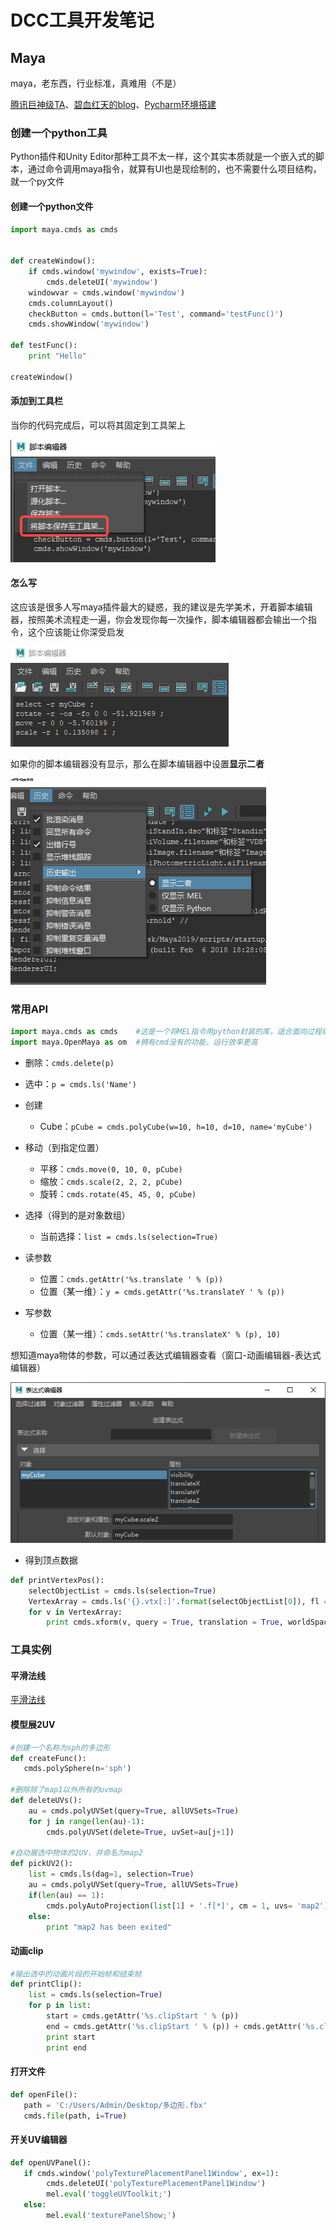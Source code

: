# DCC工具开发笔记

## Maya

maya，老东西，行业标准，真难用（不是）

[腾讯巨神级TA](https://zhuanlan.zhihu.com/p/76957745)、[碧血红天的blog](http://www.zt-page.com/?p=109)、[Pycharm环境搭建](https://www.cnblogs.com/3lina/p/11672415.html)

### 创建一个python工具

Python插件和Unity Editor那种工具不太一样，这个其实本质就是一个嵌入式的脚本，通过命令调用maya指令，就算有UI也是现绘制的，也不需要什么项目结构，就一个py文件

#### 创建一个python文件

```python
import maya.cmds as cmds


def createWindow():
    if cmds.window('mywindow', exists=True):
        cmds.deleteUI('mywindow')
    windowvar = cmds.window('mywindow')
    cmds.columnLayout()
    checkButton = cmds.button(l='Test', command='testFunc()')
    cmds.showWindow('mywindow')

def testFunc():
    print "Hello"

createWindow()
```

#### 添加到工具栏

当你的代码完成后，可以将其固定到工具架上

![maya保存工具栏](Image/maya保存工具栏.png)



#### 怎么写

这应该是很多人写maya插件最大的疑惑，我的建议是先学美术，开着脚本编辑器，按照美术流程走一遍，你会发现你每一次操作，脚本编辑器都会输出一个指令，这个应该能让你深受启发

![maya脚本](Image/maya脚本.png)

如果你的脚本编辑器没有显示，那么在脚本编辑器中设置**显示二者**

![显示二者](Image/显示二者.png)

### 常用API

```python
import maya.cmds as cmds	#这是一个将MEL指令用python封装的库，适合面向过程编程
import maya.OpenMaya as om	#拥有cmd没有的功能，运行效率更高
```

- 删除：`cmds.delete(p)`
- 选中：`p = cmds.ls('Name')`

- 创建
  - Cube：`pCube = cmds.polyCube(w=10, h=10, d=10, name='myCube')`

- 移动（到指定位置）
  - 平移：`cmds.move(0, 10, 0, pCube)`
  - 缩放：`cmds.scale(2, 2, 2, pCube)`
  - 旋转：`cmds.rotate(45, 45, 0, pCube)`

- 选择（得到的是对象数组）
  - 当前选择：`list = cmds.ls(selection=True)`

- 读参数
  - 位置：`cmds.getAttr('%s.translate ' % (p))`
  - 位置（某一维）：`y = cmds.getAttr('%s.translateY ' % (p))`
- 写参数
  - 位置（某一维）：`cmds.setAttr('%s.translateX' % (p), 10)`

想知道maya物体的参数，可以通过表达式编辑器查看（窗口-动画编辑器-表达式编辑器）

![maya表达式编辑器](Image/maya表达式编辑器.png)

- 得到顶点数据

```python
def printVertexPos():
    selectObjectList = cmds.ls(selection=True)
    VertexArray = cmds.ls('{}.vtx[:]'.format(selectObjectList[0]), fl = True)
    for v in VertexArray:
        print cmds.xform(v, query = True, translation = True, worldSpace = True)
```

### 工具实例

#### 平滑法线

[平滑法线](https://github.com/Reuben-Sun/Note-of-Graphics/blob/main/Code/MayaPython/SmoothNormal.py)

#### 模型展2UV

```python
#创建一个名称为sph的多边形
def createFunc():
   cmds.polySphere(n='sph')

#删除除了map1以外所有的uvmap
def deleteUVs():
    au = cmds.polyUVSet(query=True, allUVSets=True)
    for j in range(len(au)-1):
        cmds.polyUVSet(delete=True, uvSet=au[j+1])

#自动展选中物体的2UV，并命名为map2
def pickUV2():
    list = cmds.ls(dag=1, selection=True)
    au = cmds.polyUVSet(query=True, allUVSets=True)
    if(len(au) == 1):
        cmds.polyAutoProjection(list[1] + '.f[*]', cm = 1, uvs= 'map2')
    else:
        print "map2 has been exited"
```

#### 动画clip

```python
#输出选中的动画片段的开始帧和结束帧
def printClip():
	list = cmds.ls(selection=True)
    for p in list:
        start = cmds.getAttr('%s.clipStart ' % (p))
        end = cmds.getAttr('%s.clipStart ' % (p)) + cmds.getAttr('%s.clipDuration ' % (p))
        print start
        print end
```

#### 打开文件

```python
def openFile():
   path = 'C:/Users/Admin/Desktop/多边形.fbx'
   cmds.file(path, i=True)
```

#### 开关UV编辑器

```python
def openUVPanel():
   if cmds.window('polyTexturePlacementPanel1Window', ex=1):
        cmds.deleteUI('polyTexturePlacementPanel1Window')
        mel.eval('toggleUVToolkit;')
   else:
        mel.eval('texturePanelShow;')
```

